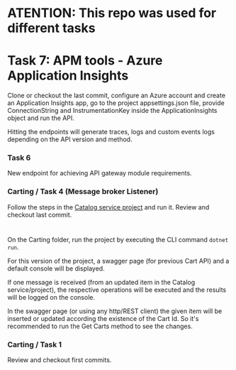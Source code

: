 # ATENTION: This repo was used for different tasks

# Task 7: APM tools - Azure Application Insights
Clone or checkout the last commit, configure an Azure account and create an Application Insights app, go to the project appsettings.json file, provide ConnectionString and InstrumentationKey inside the ApplicationInsights object and run the API.

Hitting the endpoints will generate traces, logs and custom events logs depending on the API version and method.

### Task 6

New endpoint for achieving API gateway module requirements.

### Carting / Task 4 (Message broker Listener)

Follow the steps in the [Catalog service project](https://github.com/camilopv19/Task2-CatalogService) and run it.
Review and checkout last commit. 

#

On the Carting folder, run the project by executing the CLI command `dotnet run`.

For this version of the project, a swagger page (for previous Cart API) and a default console will be displayed.

If one message is received (from an updated item in the Catalog service/project), the respective operations will be executed and the results will be logged on the console.

In the swagger page (or using any http/REST client) the given item will be inserted or updated according the existence of the Cart Id. So it's recommended to run the Get Carts method to see the changes.

### Carting / Task 1

Review and checkout first commits.
